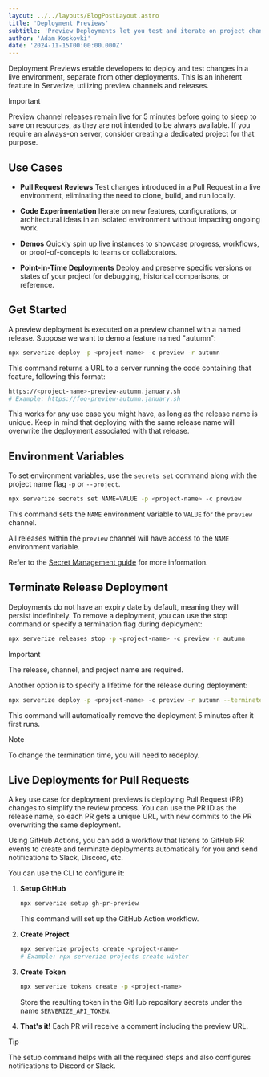 ```yaml
---
layout: ../../layouts/BlogPostLayout.astro
title: 'Deployment Previews'
subtitle: 'Preview Deployments let you test and iterate on project changes in a live environment, isolated from other deployments.'
author: 'Adam Koskovki'
date: '2024-11-15T00:00:00.000Z'
---
```


Deployment Previews enable developers to deploy and test changes in a live environment, separate from other deployments. This is an inherent feature in Serverize, utilizing preview channels and releases.

> [!IMPORTANT]
> Preview channel releases remain live for 5 minutes before going to sleep to save on resources, as they are not intended to be always available. If you require an always-on server, consider creating a dedicated project for that purpose.

## Use Cases

- **Pull Request Reviews**
  Test changes introduced in a Pull Request in a live environment, eliminating the need to clone, build, and run locally.

- **Code Experimentation**
  Iterate on new features, configurations, or architectural ideas in an isolated environment without impacting ongoing work.

- **Demos**
  Quickly spin up live instances to showcase progress, workflows, or proof-of-concepts to teams or collaborators.

- **Point-in-Time Deployments**
  Deploy and preserve specific versions or states of your project for debugging, historical comparisons, or reference.

## Get Started

A preview deployment is executed on a preview channel with a named release. Suppose we want to demo a feature named "autumn":

```bash
npx serverize deploy -p <project-name> -c preview -r autumn
```

This command returns a URL to a server running the code containing that feature, following this format:

```sh
https://<project-name>-preview-autumn.january.sh
# Example: https://foo-preview-autumn.january.sh
```

This works for any use case you might have, as long as the release name is unique. Keep in mind that deploying with the same release name will overwrite the deployment associated with that release.

## Environment Variables

To set environment variables, use the `secrets set` command along with the project name flag `-p` or `--project`.

```sh
npx serverize secrets set NAME=VALUE -p <project-name> -c preview
```

This command sets the `NAME` environment variable to `VALUE` for the `preview` channel.

All releases within the `preview` channel will have access to the `NAME` environment variable.

Refer to the [Secret Management guide](https://serverize.sh/guides/cli/#secrets-management) for more information.

## Terminate Release Deployment

Deployments do not have an expiry date by default, meaning they will persist indefinitely. To remove a deployment, you can use the stop command or specify a termination flag during deployment:

```sh
npx serverize releases stop -p <project-name> -c preview -r autumn
```

> [!IMPORTANT]
> The release, channel, and project name are required.

Another option is to specify a lifetime for the release during deployment:

```sh
npx serverize deploy -p <project-name> -c preview -r autumn --terminate-after 5m
```

This command will automatically remove the deployment 5 minutes after it first runs.

> [!NOTE]
> To change the termination time, you will need to redeploy.

## Live Deployments for Pull Requests

A key use case for deployment previews is deploying Pull Request (PR) changes to simplify the review process. You can use the PR ID as the release name, so each PR gets a unique URL, with new commits to the PR overwriting the same deployment.

Using GitHub Actions, you can add a workflow that listens to GitHub PR events to create and terminate deployments automatically for you and send notifications to Slack, Discord, etc.

You can use the CLI to configure it:

1. **Setup GitHub**

   ```sh
   npx serverize setup gh-pr-preview
   ```

   This command will set up the GitHub Action workflow.

2. **Create Project**

   ```sh
   npx serverize projects create <project-name>
   # Example: npx serverize projects create winter
   ```

3. **Create Token**

   ```sh
   npx serverize tokens create -p <project-name>
   ```

   Store the resulting token in the GitHub repository secrets under the name `SERVERIZE_API_TOKEN`.

4. **That's it!**
   Each PR will receive a comment including the preview URL.

> [!TIP]
> The setup command helps with all the required steps and also configures notifications to Discord or Slack.
